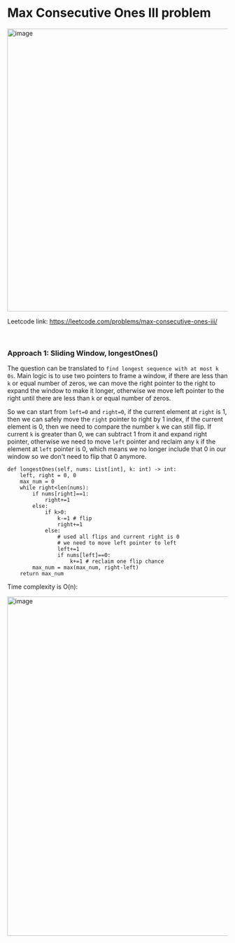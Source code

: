 # Max Consecutive Ones III problem
<img width="645" alt="image" src="https://user-images.githubusercontent.com/25105806/216861662-c3b45d6a-276c-4dad-b4f5-cb6ba497af3f.png">


Leetcode link: https://leetcode.com/problems/max-consecutive-ones-iii/


<br/>

### Approach 1: Sliding Window, longestOnes()

The question can be translated to `find longest sequence with at most k 0s`. Main logic is to use two pointers to frame a window, if there are less than `k` or equal number of zeros, we can move the right pointer to the right to expand the window to make it longer, otherwise we move left pointer to the right until there are less than `k` or equal number of zeros. 

So we can start from `left=0` and `right=0`, if the current element at `right` is 1, then we can safely move the `right` pointer to right by 1 index, if the current element is 0, then we need to compare the number `k` we can still flip. If current `k` is greater than 0, we can subtract 1 from it and expand right pointer, otherwise we need to move `left` pointer and reclaim any `k` if the element at `left` pointer is 0, which means we no longer include that 0 in our window so we don't need to flip that 0 anymore.

```python3
def longestOnes(self, nums: List[int], k: int) -> int:
	left, right = 0, 0
	max_num = 0
	while right<len(nums):
		if nums[right]==1:
			right+=1
		else:
			if k>0:
				k-=1 # flip
				right+=1
			else:
				# used all flips and current right is 0
				# we need to move left pointer to left
				left+=1
				if nums[left]==0:
					k+=1 # reclaim one flip chance
		max_num = max(max_num, right-left)
	return max_num
```

Time complexity is O(n):

<img width="774" alt="image" src="https://user-images.githubusercontent.com/25105806/216862885-191b5ee3-1b0a-4962-a2ff-79d998460175.png">
